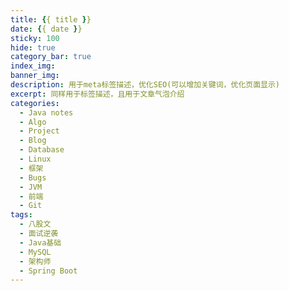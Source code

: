 ```yaml
---
title: {{ title }}
date: {{ date }}
sticky: 100
hide: true
category_bar: true
index_img: 
banner_img: 
description: 用于meta标签描述，优化SEO(可以增加关键词，优化页面显示)
excerpt: 同样用于标签描述，且用于文章气泡介绍
categories:
  - Java notes
  - Algo
  - Project
  - Blog
  - Database
  - Linux
  - 框架
  - Bugs
  - JVM
  - 前端
  - Git
tags:
  - 八股文
  - 面试逆袭
  - Java基础
  - MySQL
  - 架构师
  - Spring Boot
---
```

